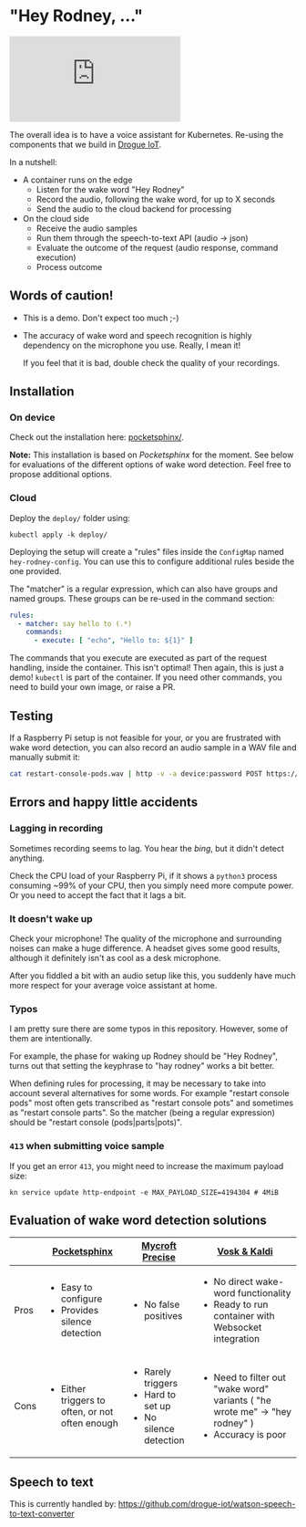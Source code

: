 # "Hey Rodney, …"

[![Matrix](https://img.shields.io/matrix/drogue-iot:matrix.org)](https://matrix.to/#/#drogue-iot:matrix.org)

The overall idea is to have a voice assistant for Kubernetes. Re-using the components that we build in
[Drogue IoT](https://github.com/drogue-iot).

In a nutshell:

* A container runs on the edge
    * Listen for the wake word "Hey Rodney"
    * Record the audio, following the wake word, for up to X seconds
    * Send the audio to the cloud backend for processing
* On the cloud side
    * Receive the audio samples
    * Run them through the speech-to-text API (audio -> json)
    * Evaluate the outcome of the request (audio response, command execution)
    * Process outcome

## Words of caution!

* This is a demo. Don't expect too much ;-)
* The accuracy of wake word and speech recognition is highly dependency on the microphone you use. Really, I mean it!

  If you feel that it is bad, double check the quality of your recordings.

## Installation

### On device

Check out the installation here: [pocketsphinx/](pocketsphinx/).

**Note:** This installation is based on *Pocketsphinx* for the moment. See below for evaluations of the different
options of wake word detection. Feel free to propose additional options.

### Cloud

Deploy the `deploy/` folder using:

~~~shell
kubectl apply -k deploy/
~~~

Deploying the setup will create a "rules" files inside the `ConfigMap` named `hey-rodney-config`. You can use this
to configure additional rules beside the one provided.

The "matcher" is a regular expression, which can also have groups and named groups. These groups can be re-used in
the command section:

~~~yaml
rules:
  - matcher: say hello to (.*)
    commands:
      - execute: [ "echo", "Hello to: ${1}" ]
~~~

The commands that you execute are executed as part of the request handling, inside the container. This isn't optimal!
Then again, this is just a demo! `kubectl` is part of the container. If you need other commands, you need to build
your own image, or raise a PR.

## Testing

If a Raspberry Pi setup is not feasible for your, or you are frustrated with wake word detection, you can also record
an audio sample in a WAV file and manually submit it:

~~~bash
cat restart-console-pods.wav | http -v -a device:password POST https://http-endpoint-drogue-iot.my.cluster/publish/device/voice "Content-Type:audio/wav"
~~~

## Errors and happy little accidents

### Lagging in recording

Sometimes recording seems to lag. You hear the *bing*, but it didn't detect anything.

Check the CPU load of your Raspberry Pi, if it shows a `python3` process consuming ~99% of your CPU, then you simply
need more compute power. Or you need to accept the fact that it lags a bit.

### It doesn't wake up

Check your microphone! The quality of the microphone and surrounding noises can make a huge difference. A headset
gives some good results, although it definitely isn't as cool as a desk microphone.

After you fiddled a bit with an audio setup like this, you suddenly have much more respect for your average voice
assistant at home.

### Typos

I am pretty sure there are some typos in this repository. However, some of them are intentionally.

For example, the phase for waking up Rodney should be "Hey Rodney", turns out that setting the keyphrase to "hay rodney"
works a bit better.

When defining rules for processing, it may be necessary to take into account several alternatives for some words.
For example "restart console pods" most often gets transcribed as "restart console pots" and sometimes as
"restart console parts". So the matcher (being a regular expression) should be "restart console (pods|parts|pots)".

### `413` when submitting voice sample

If you get an error `413`, you might need to increase the maximum payload size:

~~~
kn service update http-endpoint -e MAX_PAYLOAD_SIZE=4194304 # 4MiB
~~~

## Evaluation of wake word detection solutions

|     | [Pocketsphinx](pocketsphinx/)  | [Mycroft Precise](mycroft-precise/) | [Vosk & Kaldi](vosk/) |
|-----|:--------------:|:---------------:|:------------:|
|Pros | <ul><li align="left"> Easy to configure</li> <li align="left">  Provides silence detection </li></ul> | <ul><li align="left"> No false positives</li> </ul> | <ul><li align="left"> No direct wake-word functionality </li> <li align="left"> Ready to run container with Websocket integration </li></ul> |
|Cons | <ul><li align="left"> Either triggers to often, or not often enough </li></ul> | <ul><li align="left"> Rarely triggers </li><li align="left"> Hard to set up </li><li align="left"> No silence detection </li></ul> | <ul><li align="left"> Need to filter out "wake word" variants ( "he wrote me" -> "hey rodney" )</li><li align="left"> Accuracy is poor </li></ul> |


## Speech to text

This is currently handled by: https://github.com/drogue-iot/watson-speech-to-text-converter
